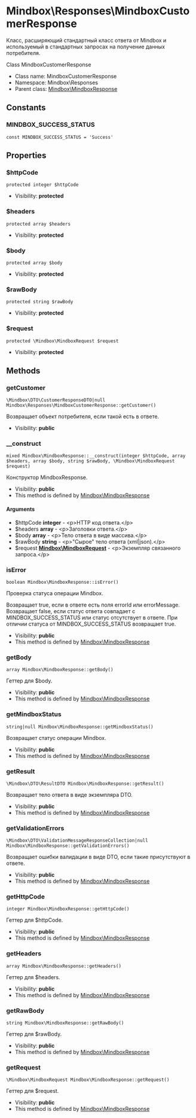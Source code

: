 Mindbox\Responses\MindboxCustomerResponse
===============

Класс, расширяющий стандартный класс ответа от Mindbox и используемый в стандартных запросах на получение данных
потребителя.

Class MindboxCustomerResponse


* Class name: MindboxCustomerResponse
* Namespace: Mindbox\Responses
* Parent class: [Mindbox\MindboxResponse](Mindbox-MindboxResponse.md)



Constants
----------


### MINDBOX_SUCCESS_STATUS

    const MINDBOX_SUCCESS_STATUS = 'Success'





Properties
----------


### $httpCode

    protected integer $httpCode





* Visibility: **protected**


### $headers

    protected array $headers





* Visibility: **protected**


### $body

    protected array $body





* Visibility: **protected**


### $rawBody

    protected string $rawBody





* Visibility: **protected**


### $request

    protected \Mindbox\MindboxRequest $request





* Visibility: **protected**


Methods
-------


### getCustomer

    \Mindbox\DTO\CustomerResponseDTO|null Mindbox\Responses\MindboxCustomerResponse::getCustomer()

Возвращает объект потребителя, если такой есть в ответе.



* Visibility: **public**




### __construct

    mixed Mindbox\MindboxResponse::__construct(integer $httpCode, array $headers, array $body, string $rawBody, \Mindbox\MindboxRequest $request)

Конструктор MindboxResponse.



* Visibility: **public**
* This method is defined by [Mindbox\MindboxResponse](Mindbox-MindboxResponse.md)


#### Arguments
* $httpCode **integer** - &lt;p&gt;HTTP код ответа.&lt;/p&gt;
* $headers **array** - &lt;p&gt;Заголовки ответа.&lt;/p&gt;
* $body **array** - &lt;p&gt;Тело ответа в виде массива.&lt;/p&gt;
* $rawBody **string** - &lt;p&gt;&quot;Сырое&quot; тело ответа (xml|json).&lt;/p&gt;
* $request **[Mindbox\MindboxRequest](Mindbox-MindboxRequest.md)** - &lt;p&gt;Экземпляр связанного запроса.&lt;/p&gt;



### isError

    boolean Mindbox\MindboxResponse::isError()

Проверка статуса операции Mindbox.

Возвращает true, если в ответе есть поля errorId или errorMessage.
Возвращает false, если статус ответа совпадает с MINDBOX_SUCCESS_STATUS или статус отсутствует в ответе.
При отличии статуса от MINDBOX_SUCCESS_STATUS возвращает true.

* Visibility: **public**
* This method is defined by [Mindbox\MindboxResponse](Mindbox-MindboxResponse.md)




### getBody

    array Mindbox\MindboxResponse::getBody()

Геттер для $body.



* Visibility: **public**
* This method is defined by [Mindbox\MindboxResponse](Mindbox-MindboxResponse.md)




### getMindboxStatus

    string|null Mindbox\MindboxResponse::getMindboxStatus()

Возвращает статус операции Mindbox.



* Visibility: **public**
* This method is defined by [Mindbox\MindboxResponse](Mindbox-MindboxResponse.md)




### getResult

    \Mindbox\DTO\ResultDTO Mindbox\MindboxResponse::getResult()

Возвращает тело ответа в виде экземпляра DTO.



* Visibility: **public**
* This method is defined by [Mindbox\MindboxResponse](Mindbox-MindboxResponse.md)




### getValidationErrors

    \Mindbox\DTO\ValidationMessageResponseCollection|null Mindbox\MindboxResponse::getValidationErrors()

Возвращает ошибки валидации в виде DTO, если такие присутствуют в ответе.



* Visibility: **public**
* This method is defined by [Mindbox\MindboxResponse](Mindbox-MindboxResponse.md)




### getHttpCode

    integer Mindbox\MindboxResponse::getHttpCode()

Геттер для $httpCode.



* Visibility: **public**
* This method is defined by [Mindbox\MindboxResponse](Mindbox-MindboxResponse.md)




### getHeaders

    array Mindbox\MindboxResponse::getHeaders()

Геттер для $headers.



* Visibility: **public**
* This method is defined by [Mindbox\MindboxResponse](Mindbox-MindboxResponse.md)




### getRawBody

    string Mindbox\MindboxResponse::getRawBody()

Геттер для $rawBody.



* Visibility: **public**
* This method is defined by [Mindbox\MindboxResponse](Mindbox-MindboxResponse.md)




### getRequest

    \Mindbox\MindboxRequest Mindbox\MindboxResponse::getRequest()

Геттер для $request.



* Visibility: **public**
* This method is defined by [Mindbox\MindboxResponse](Mindbox-MindboxResponse.md)



